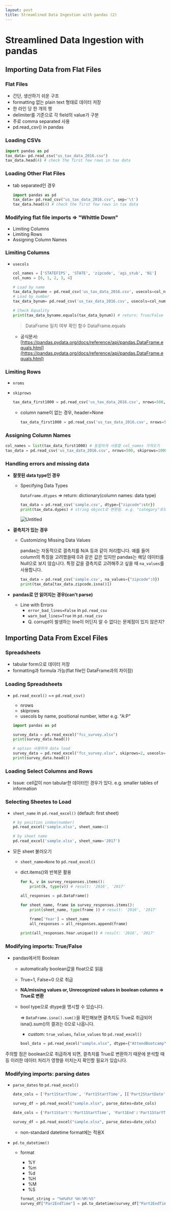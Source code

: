 ```yaml
---
layout: post
title: Streamlined Data Ingestion with pandas (2)
---
```


# Streamlined Data Ingestion with pandas

## Importing Data from Flat Files

### Flat Files

- 간단, 생산하기 쉬운 구조
- formatting 없는 plain text 형태로 데이터 저장
- 한 라인 당 한 개의 행
- delimiter를 기준으로 각 field의 value가 구분
- 주로 comma separated 사용
- pd.read_csv() in pandas

### Loading CSVs

```python
import pandas as pd
tax_data= pd.read_csv("us_tax_data_2016.csv")
tax_data.head(4) # check the first few rows in tax data
```

### Loading Other Flat Files

- tab separated인 경우

    ```python
    import pandas as pd
    tax_data= pd.read_csv("us_tax_data_2016.csv", sep='\t')
    tax_data.head(4) # check the first few rows in tax data
    ```

### Modifying flat file imports ⇒ "Whittle Down"

- Limiting Columns
- Limiting Rows
- Assigning Column Names

### Limiting Columns

- `usecols`

    ```python
    col_names = ['STATEFIPS', 'STATE', 'zipcode', 'agi_stub', 'N1']
    col_nums = [0, 1, 2, 3, 4]

    # Load by name
    tax_data_byname = pd.read_csv('us_tax_data_2016.csv', usecols=col_names)
    # Load by number
    tax_data_bynum= pd.read_csv('us_tax_data_2016.csv', usecols=col_nums )

    # Check Equality
    print(tax_data_byname.equals(tax_data_bynum)) # return: True/False
    ```

    > DataFrame 일치 여부 확인 함수 DataFrame.equals
    - 공식문서: [https://pandas.pydata.org/docs/reference/api/pandas.DataFrame.equals.html](https://pandas.pydata.org/docs/reference/api/pandas.DataFrame.equals.html)

### Limiting Rows

- `nroms`
- `skiprows`

    ```python
    tax_data_first1000 = pd.read_csv('us_tax_data_2016.csv', nrows=500, skiprows=1000, header=None)

    ```

    - column name이 없는 경우, header=None

        ```python
        tax_data_first1000 = pd.read_csv('us_tax_data_2016.csv', nrows=500, skiprows=1000, header=None)

        ```

### Assigning Column Names

```python
col_names = list(tax_data_first1000) # 동일하게 사용할 col_names 가져오기
tax_data = pd.read_csv('us_tax_data_2016.csv', nrows=500, skiprows=1000, header=None, names=col_names)

```

### Handling errors and missing data

- **잘못된 data type인 경우**
    - Specifying Data Types

        `Dataframe.dtypes` ⇒ return: dictionary(column names: data type)

        ```python
        tax_data = pd.read_csv('sample.csv', dtype={"zipcode":str})
        print(tax_data.dypes) # string object로 변환됨. e.g. "category"로도 변환 가능
        ```

        ![Untitled](https://s3-us-west-2.amazonaws.com/secure.notion-static.com/53ee6a29-0ff3-4c27-b1d3-ce4c98170592/Untitled.png)

- **결측치가 있는 경우**
    - Customizing Missing Data Values

        pandas는 자동적으로 결측치를 N/A 등과 같이 처리합니다. 예를 들어 column의 특징을 고려했을때 0과 같은 값은 있지만 pandas는 해당 데이터를 Null으로 보지 않습니다.  특정 값을 결측치로 고려해주고 싶을 때 `na_values`를 사용합니다.

        ```python
        tax_data = pd.read_csv('sample.csv', na_values={"zipcode":0})
        print(tax_data[tax_data.zipcode.isna()])
        ```

- **pandas로 안 읽어지는 경우(can't parse)**
    - Line with Errors
        - `error_bad_lines=False` in `pd.read_csv`
        - `warn_bad_lines=True` in `pd.read_csv`
        - Q. corrupt이 발생하는 line이 어딘지 알 수 없다는 문제점이 있지 않은지?

## Importing Data From Excel Files

### Spreadsheets

- tabular form으로 데이터 저장
- formatting과 formula 가능(flat file인 DataFrame과의 차이점)

### Loading Spreadsheets

- `pd.read_excel()` ~= `pd.read_csv()`
    - nrows
    - skiprows
    - usecols by name, positional number, letter e.g. "A:P"

    ```python
    import pandas as pd

    survey_data = pd.read_excel("fcc_survey.xlsx")
    print(survey_data.head())

    # option 사용하여 data load
    survey_data = pd.read_excel("fcc_survey.xlsx", skiprows=2, usecols="W:AB, AR")
    print(survey_data.head())
    ```

### Loading Select Columns and Rows

- Issue: cell값이 non tabular한 데이터인 경우가 있다.  e.g. smaller tables of information

### Selecting Sheetes to Load

- `sheet_name` in `pd.read_excel()` (default: first sheet)

    ```python
    # by position index(number)
    pd.read_excel('sample.xlsx', sheet_name=1)

    # by sheet name
    pd.read_excel('sample.xlsx', sheet_name='2017')
    ```

- 모든 sheet 불러오기
    - `sheet_name=None` to `pd.read_excel()`
    - dict.items()와 반복문 활용

        ```python
        for k, v in survey_responses.items():
        	print(k, type(v)) # result: '2016', '2017'
        ```

        ```python
        all_responses = pd.DataFrame()

        for sheet_name, frame in survey_responses.items():
        	print(sheet_name, type(frame )) # result: '2016', '2017'
        	
        	frame['Year'] = sheet_name
        	all_responses = all_responses.append(frame)

        print(all_responses.Year.unique()) # result: '2016', '2017'
        ```

### Modifying imports: True/False

- pandas에서의 Boolean
    - automatically boolean값을 float으로 읽음
    - True=1, False=0 으로 취급
    - **NA/missing values or, Unrecognized values in boolean columns ⇒ True로 변환**
    - bool type으로 dtype을 명시할 수 있습니다.

        ⇒ `DataFrame.isna().sum()`을 확인해보면 결측치도 True로 취급되어 isna().sum()의 결과는 0으로 나옵니다. 

        - custom: `true_values`, `false_values` to `pd.read_excel()`

        ```python
        bool_data = pd.read_excel("sample.xlsx", dtype={"AttendBootcamp":bool}, true_values=['Yes'], false_values=['No'])
        ```

주의할 점은 boolean으로 취급하게 되면, 결측치를 True로 변환하기 때문에 분석할 때 등 이러한 데이터 처리가 영향을 미치는지 확인할 필요가 있습니다.

### Modifying imports: parsing dates

- `parse_dates` to `pd.read_excel()`

    ```python
    date_cols = ['Part1StartTime', 'Part1StartTime', [['Part2StartDate', 'Part2StartTime']]]

    survey_df = pd.read_excel("sample.xlsx", parse_dates=date_cols)
    ```

    ```python
    date_cols = {'Part1Start':'Part1StartTime', 'Part1End':'Part1StartTime', 'Part2Start':['Part2StartDate', 'Part2StartTime']}

    survey_df = pd.read_excel("sample.xlsx", parse_dates=date_cols)
    ```

    - non-standard datetime format에는 적용X
- `pd.to_datetime()`
    - format
        - %Y
        - %m
        - %d
        - %H
        - %M
        - %S

        ```python
        format_string = "%m%d%Y %H:%M:%S"
        survey_df["Par2EndTime"] = pd.to_datetime(survey_df["Part2EndTime"], format=format_string)
        ```